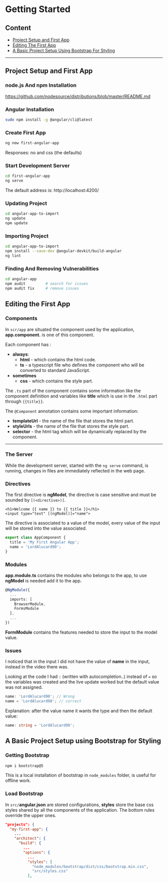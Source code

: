 # Getting Started

## Content

- [Project Setup and First App](#project-setup-and-first-app)
- [Editing The First App](#editing-the-first-app)
- [A Basic Project Setup Using Bootstrap For Styling](#a-basic-project-setup-using-bootstrap-for-styling)

---

## Project Setup and First App

### node.js And npm Installation
https://github.com/nodesource/distributions/blob/master/README.md

### Angular Installation
```bash
sudo npm install -g @angular/cli@latest
```
### Create First App
```bash
ng new first-angular-app
```
Responses: no and css (the defaults)

### Start Development Server
```bash
cd first-angular-app
ng serve
```
The default address is: http://localhost:4200/

### Updating Project

```bash
cd angular-app-to-import
ng update
npm update
```

### Importing Project

```bash
cd angular-app-to-import
npm install --save-dev @angular-devkit/build-angular
ng lint
```

### Finding And Removing Vulnerabilities

```bash
cd angular-app
npm audit         # search for issues
npm audit fix     # remove issues
```

## Editing the First App

### Components

In `scr/app` are situated the component used by the application, **app.component.** is one of this component.

Each component has :
- **always**:
    - **html** - which contains the html code.
    - **ts** - a typescript file who defines the component who will be converted to standard JavaScript.
- **sometimes**
    - **css** - which contains the style part.

The `.ts` part of the component contains some information like the component definition and variables  like **title** which is use in the `.html` part  through `{{title}}`.

The `@Component` annotation contains some important information:
- **templateUrl** - the name of the file that stores the html part.
- **styleUrls** - the name of the file that stores the style part.
- **selector** - the html tag which will be dynamically replaced by the component.

---

### The Server

While the development server, started with the `ng serve` command, is running, changes in files are immediately reflected in the web page.

### Directives

The first directive is **ngModel**, the directive is case sensitive and must be sounded by `[(<directive>)]`.

```angular2html
<h1>Welcome {{ name }} to {{ title }}</h1>
<input type="text" [(ngModel)]="name">
```
The directive is associated to a value of the model, every value of the input will be stored into the value associated.

```typescript
export class AppComponent {
  title = 'My First Angular App';
  name = 'LordAlucard90';
}
```

### Modules
**app.module.ts** contains the modules who belongs to the app, to use **ngModel** is needed add it to the app.

```typescript
@NgModule({
  ...
  imports: [
    BrowserModule,
    FormsModule
  ],
  ...
})
```
**FormModule** contains the features needed to store the input to the model value.

### Issues

I noticed that in the input I did not have the value of **name** in the input, instead in the video there was.

Looking at the code I had `:` (written with autocompletion..) instead of `=` so the variables was created and the live update worked but the default value was not assigned.
```typescript
name: 'LordAlucard90'; // Wrong
name = 'LordAlucard90'; // correct
```

Explanation: after the value name it wants the type and then the default value:
```typescript
name: string = 'LordAlucard90';
```

## A Basic Project Setup using Bootstrap for Styling

### Getting Bootstrap
```bash
npm i bootstrap@5
```
This is a local installation of bootstrap in `node_modules` folder, is useful for offline work.

### Load Bootstrap
In `src/`**angular.json** are stored configurations, **styles** store the base css styles shared by all the components of the application. The bottom rules override the upper ones.

```json
"projects": {
  "my-first-app": {
    ...
    "architect": {
      "build": {
        ...
        "options": {
          ...
          "styles": [
            "node_modules/bootstrap/dist/css/bootstrap.min.css",
            "src/styles.css"
          ],
```

